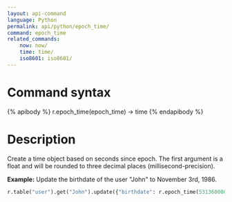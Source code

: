 ```yaml
---
layout: api-command 
language: Python
permalink: api/python/epoch_time/
command: epoch_time 
related_commands:
    now: now/
    time: time/
    iso8601: iso8601/
---
```


# Command syntax #

{% apibody %}
r.epoch_time(epoch_time) &rarr; time
{% endapibody %}

# Description #

Create a time object based on seconds since epoch. The first argument is a float and
will be rounded to three decimal places (millisecond-precision).

__Example:__ Update the birthdate of the user "John" to November 3rd, 1986.

```py
r.table("user").get("John").update({"birthdate": r.epoch_time(531360000)}).run(conn)
```


